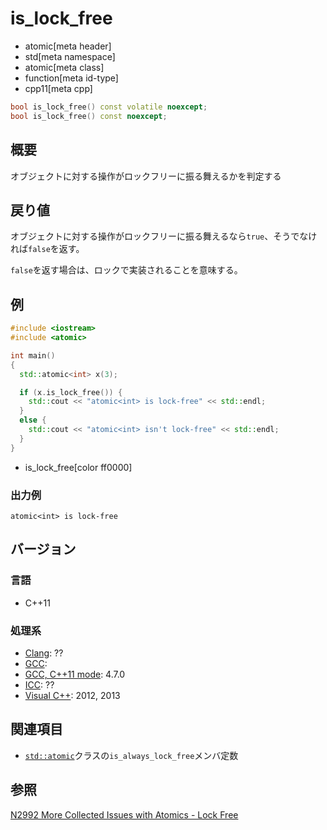 # is_lock_free
* atomic[meta header]
* std[meta namespace]
* atomic[meta class]
* function[meta id-type]
* cpp11[meta cpp]

```cpp
bool is_lock_free() const volatile noexcept;
bool is_lock_free() const noexcept;
```

## 概要
オブジェクトに対する操作がロックフリーに振る舞えるかを判定する


## 戻り値
オブジェクトに対する操作がロックフリーに振る舞えるなら`true`、そうでなければ`false`を返す。

`false`を返す場合は、ロックで実装されることを意味する。


## 例
```cpp example
#include <iostream>
#include <atomic>

int main()
{
  std::atomic<int> x(3);

  if (x.is_lock_free()) {
    std::cout << "atomic<int> is lock-free" << std::endl;
  }
  else {
    std::cout << "atomic<int> isn't lock-free" << std::endl;
  }
}
```
* is_lock_free[color ff0000]


### 出力例
```
atomic<int> is lock-free
```


## バージョン
### 言語
- C++11

### 処理系
- [Clang](/implementation.md#clang): ??
- [GCC](/implementation.md#gcc): 
- [GCC, C++11 mode](/implementation.md#gcc): 4.7.0
- [ICC](/implementation.md#icc): ??
- [Visual C++](/implementation.md#visual_cpp): 2012, 2013


## 関連項目
- [`std::atomic`](/reference/atomic/atomic.md)クラスの`is_always_lock_free`メンバ定数


## 参照
[N2992 More Collected Issues with Atomics - Lock Free](http://www.open-std.org/jtc1/sc22/wg21/docs/papers/2009/n2992.htm#lockfree)

